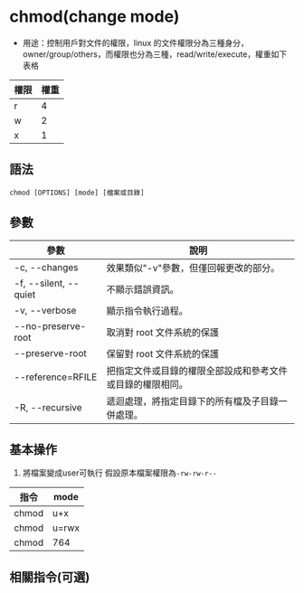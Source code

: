 # chmod(change mode)

- 用途：控制用戶對文件的權限，linux 的文件權限分為三種身分，owner/group/others，而權限也分為三種，read/write/execute，權重如下表格

| 權限 | 權重 |
| ---- | ---- |
| r    | 4    |
| w    | 2    |
| x    | 1    |

## 語法

```shell
chmod [OPTIONS] [mode] [檔案或目錄]
```

## 參數

| 參數                  | 說明                                                       |
| --------------------- | ---------------------------------------------------------- |
| -c, --changes         | 效果類似"-v"參數，但僅回報更改的部分。                     |
| -f, --silent, --quiet | 不顯示錯誤資訊。                                           |
| -v, --verbose         | 顯示指令執行過程。                                         |
| --no-preserve-root    | 取消對 root 文件系統的保護                                 |
| --preserve-root       | 保留對 root 文件系統的保護                                 |
| --reference=RFILE     | 把指定文件或目錄的權限全部設成和參考文件或目錄的權限相同。 |
| -R, --recursive       | 遞迴處理，將指定目錄下的所有檔及子目錄一併處理。           |

## 基本操作

1. 將檔案變成user可執行
假設原本檔案權限為`-rw-rw-r--`

| 指令  | mode |
| ----- | ---- |
| chmod | u+x  |
| chmod | u=rwx  |
| chmod | 764     |

## 相關指令(可選)
